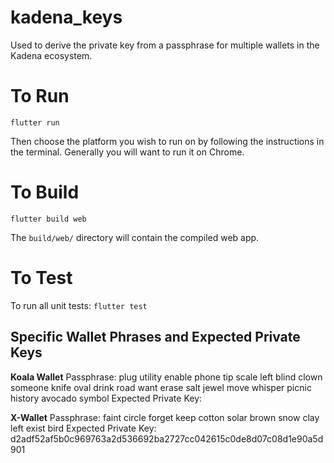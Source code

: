 # kadena_keys

Used to derive the private key from a passphrase for multiple wallets in the Kadena ecosystem.

# To Run

`flutter run`

Then choose the platform you wish to run on by following the instructions in the terminal.
Generally you will want to run it on Chrome.

# To Build

`flutter build web`

The `build/web/` directory will contain the compiled web app.

# To Test

To run all unit tests:
`flutter test`

## Specific Wallet Phrases and Expected Private Keys
**Koala Wallet**
Passphrase: plug utility enable phone tip scale left blind clown someone knife oval drink road want erase salt jewel move whisper picnic history avocado symbol
Expected Private Key: 

**X-Wallet**
Passphrase: faint circle forget keep cotton solar brown snow clay left exist bird
Expected Private Key: d2adf52af5b0c969763a2d536692ba2727cc042615c0de8d07c08d1e90a5d901

